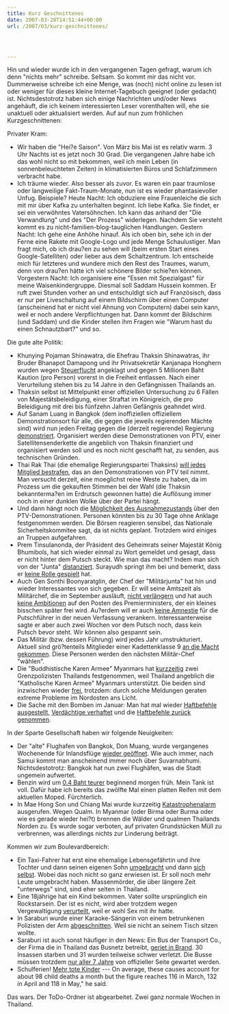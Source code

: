 ```yaml
---
title: Kurz Geschnittenes
date: 2007-03-28T14:51:44+00:00
url: /2007/03/kurz-geschnittenes/




---
```

Hin und wieder wurde ich in den vergangenen Tagen gefragt, warum ich denn "nichts mehr" schreibe. Seltsam. So kommt mir das nicht vor. Dummerweise schreibe ich eine Menge, was (noch) nicht online zu lesen ist oder weniger für dieses kleine Internet-Tagebuch geeignet (oder gedacht) ist. Nichtsdestotrotz haben sich einige Nachrichten und/oder News angehäuft, die ich keinem interessierten Leser vorenthalten will, ehe sie unaktuell oder aktualisiert werden. Auf auf nun zum fröhlichen Kurzgeschnittenen:

Privater Kram:

* Wir haben die "Hei?e Saison". Von März bis Mai ist es relativ warm. 3 Uhr Nachts ist es jetzt noch 30 Grad. Die vergangenen Jahre habe ich das wohl nicht so mit bekommen, weil ich mein Leben (in sonnenbeleuchteten Zeiten) in klimatisierten Büros und Schlafzimmern verbracht habe.
* Ich träume wieder. Also besser als zuvor. Es waren ein paar traumlose oder langweilige Fakt-Traum-Monate, nun ist es wieder phantasievoller Unfug. Beispiele? Heute Nacht: Ich obduziere eine Frauenleiche die sich mit mir über Kafka zu unterhalten beginnt. Ich liebe Kafka. Sie findet, er sei ein verwöhntes Vatersöhnchen. Ich kann das anhand der "Die Verwandlung" und des "Der Prozess" widerlegen. Nachdem Sie versteht kommt es zu nicht-familien-blog-tauglichen Handlungen. Gestern Nacht: Ich gehe eine Anhöhe hinauf. Als ich oben bin, sehe ich in der Ferne eine Rakete mit Google-Logo und jede Menge Schaulustiger. Man fragt mich, ob ich drau?en zu sehen will (beim ersten Start eines Google-Satelliten) oder lieber aus dem Schaltzentrum. Ich entscheide mich für letzteres und wundere mich den Rest des Traumes, warum, denn von drau?en hätte ich viel schönere Bilder schie?en können. Vorgestern Nacht: Ich organisiere eine "Essen mit Spezialgast" für meine Waisenkindergruppe. Diesmal soll Saddam Hussein kommen. Er ruft zwei Stunden vorher an und entschuldigt sich auf Französisch, dass er nur per Liveschaltung auf einem Bildschirm über einen Computer (anscheinend hat er nicht viel Ahnung von Computern) dabei sein kann, weil er noch andere Verpflichtungen hat. Dann kommt der Bildschirm (und Saddam) und die Kinder stellen ihm Fragen wie "Warum hast du einen Schnautzbart?" und so.

Die gute alte Politik:

* Khunying Pojaman Shinawatra, die Ehefrau Thaksin Shinawatras, ihr Bruder Bhanapot Damapong und ihr Privatsekretär Kanjanapa Honghern wurden wegen [Steuerflucht][1] angeklagt und gegen 5 Millionen Baht Kaution (pro Person) vorerst in die Freiheit entlassen. Nach einer Verurteilung stehen bis zu 14 Jahre in den Gefängnissen Thailands an.
* Thaksin selbst ist Mittelpunkt einer offiziellen Untersuchung zu 6 Fällen von Majestätsbeleidigung, einer Straftat im Königreich, die pro Beleidigung mit drei bis fünfzehn Jahren Gefängnis geahndet wird.
* Auf Sanam Luang in Bangkok (dem inoffiziellen offiziellem Demonstrationsort für alle, die gegen die jeweils regierenden Mächte sind) wird nun jeden Freitag gegen die (derzeit regierende) Regierung [demonstriert][2]. Organisiert werden diese Demonstrationen von <span class="caps">PTV</span>, einer Satellitensenderkette die angeblich von Thaksin finanziert und organisiert werden soll und es noch nicht geschafft hat, zu senden, aus technischen Gründen.
* Thai Rak Thai (die ehemalige Regierungspartei Thaksins) [will jedes Mitglied bestrafen][3], das an den Demonstrationen von <span class="caps">PTV</span> teil nimmt. Man versucht derzeit, eine moeglichst reine Weste zu haben, da im Prozess um die gekauften Stimmen bei der Wahl (die Thaksin bekannterma?en im Erdrutsch gewonnen hatte) die Auflösung immer noch in einer dunklen Wolke über der Partei hängt.
* Und dann hängt noch die [Möglichkeit des Ausnahmezustands][4] über den PTV-Demonstrationen. Personen könnten bis zu 30 Tage ohne Anklage festgenommen werden. Die Börsen reagieren sensibel, das Nationale Sicherheitskommitee sagt, da ist nichts geplant. Trotzdem wird einiges an Truppen aufgefahren.
* Prem Tinsulanonda, der Präsident des Geheimrats seiner Majestät König Bhumibols, hat sich wieder einmal zu Wort gemeldet und gesagt, dass er nicht hinter dem Putsch steckt. Wie man das macht? Indem man sich von der "Junta" [distanziert][5]. Surayudh springt ihm bei und bemerkt, dass er [keine Rolle gespielt][6] hat.
* Auch Gen Sonthi Boonyaratglin, der Chef der "Militärjunta" hat hin und wieder Interessantes von sich gegeben. Er will seine Amtszeit als Militärchef, die im September ausläuft, [nicht verlängern][7] und hat auch [keine Ambitionen][8] auf den Posten des Premierministers, der ein kleines bisschen später frei wird. Au?erdem will er auch [keine Amnestie][9] für die Putschführer in der neuen Verfassung verankern. Interessanterweise sagte er aber auch zwei Wochen vor dem Putsch noch, dass kein Putsch bevor steht. Wir können also gespannt sein.
* Das Militär (bzw. dessen Führung) wird jedes Jahr umstrukturiert. Aktuell sind grö?tenteils Mitglieder einer Kadettenklasse 9 [an die Macht gekommen][10]. Diese Personen werden den nächsten Militär-Chef "wählen".
* Die "Buddhistische Karen Armee" Myanmars hat [kurzzeitig][11] zwei Grenzpolizisten Thailands festgenommen, weil Thailand angeblich die "Katholische Karen Armee" Myanmars unterstützt. Die beiden sind inzwischen wieder [frei][12], trotzdem: durch solche Meldungen geraten extreme Probleme im Nordosten ans Licht.
* Die Sache mit den Bomben im Januar: Man hat mal wieder [Haftbefehle ausgestellt][13], [Verdächtige verhaftet][14] und die [Haftbefehle zurück genommen][13].

In der Sparte Gesellschaft haben wir folgende Neuigkeiten:

* Der "alte" Flughafen von Bangkok, Don Muang, wurde vergangenes Wochenende für Inlandsflüge [wieder geöffnet][15]. Wie auch immer, nach Samui kommt man anscheinend immer noch über Suvarnabhumi. Nichtsdestotrotz: Bangkok hat nun zwei Flughäfen, was die Stadt ungemein aufwertet.
* Benzin wird um [0.4 Baht teurer][16] beginnend morgen früh. Mein Tank ist voll. Dafür habe ich bereits das zwölfte Mal einen platten Reifen mit dem aktuellen Moped. Fürchterlich.
* In Mae Hong Son und Chiang Mai wurde kurzzeitig [Katastrophenalarm][17] ausgerufen. Wegen Qualm. In Myanmar (oder Birma oder Burma oder wie es gerade wieder hei?t) brennen die Wälder und qualmen Thailands Norden zu. Es wurde sogar verboten, auf privaten Grundstücken Müll zu verbrennen, was allerdings nichts zur Linderung beiträgt.

Kommen wir zum Boulevardbereich:

* Ein Taxi-Fahrer hat erst eine ehemalige Lebensgefährtin und ihre Tochter und dann seinen eigenen Sohn [umgebracht][18] und dann [sich selbst][19]. Wobei das noch nicht so ganz erwiesen ist. Er soll noch mehr Leute umgebracht haben. Massenmörder, die über längere Zeit "unterwegs" sind, sind eher selten in Thailand.
* Eine 18jährige hat ein Kind bekommen. Vater sollte ursprünglich ein Rockstarsein. Der ist es nicht, wird aber trotzdem wegen Vergewaltigung [verurteilt][20], weil er wohl Sex mit ihr hatte.
* In Saraburi wurde einer Karaoke-Sängerin von einem betrunkenen Polizisten der Arm [abgeschnitten][21]. Weil sie nicht an seinem Tisch sitzen wollte.
* Saraburi ist auch sonst häufiger in den News: Ein Bus der Transport Co., der Firma die in Thailand das Busnetz betreibt, [geriet in Brand][22]. 30 Insassen starben und 31 wurden teilweise schwer verletzt. Die Busse müssen trotzdem [nur aller 7 Jahre][23] von offizieller Seite gewartet werden.
* Schulferien! [Mehr tote Kinder][24] --- On average, these causes account for about 98 child deaths a month but the figure reaches 116 in March, 132 in April and 118 in May," he said.

Das wars. Der ToDo-Ordner ist abgearbeitet. Zwei ganz normale Wochen in Thailand.

 [1]: http://www.nationmultimedia.com/2007/03/26/headlines/headlines_30030252.php
 [2]: http://www.nationmultimedia.com/breakingnews/read.php?newsid=30030492
 [3]: http://www.nationmultimedia.com/breakingnews/read.php?newsid=30030490
 [4]: http://www.nationmultimedia.com/2007/03/28/headlines/headlines_30030488.php
 [5]: http://www.nationmultimedia.com/breakingnews/read.php?newsid=30030154
 [6]: http://www.nationmultimedia.com/2007/03/25/headlines/headlines_30030174.php
 [7]: http://www.nationmultimedia.com/breakingnews/read.php?newsid=30030095
 [8]: http://edition.cnn.com/2007/POLITICS/03/24/thailand.leader.reut/index.html?eref=edition_asia
 [9]: http://www.nationmultimedia.com/breakingnews/read.php?newsid=30030094
 [10]: http://www.nationmultimedia.com/breakingnews/read.php?newsid=30029867
 [11]: http://www.nationmultimedia.com/2007/03/26/national/national_30030236.php
 [12]: http://www.nationmultimedia.com/breakingnews/read.php?newsid=30030246
 [13]: http://www.nationmultimedia.com/2007/03/28/headlines/headlines_30030481.php
 [14]: http://www.nationmultimedia.com/breakingnews/read.php?newsid=30030494
 [15]: http://www.nationmultimedia.com/2007/03/25/headlines/headlines_30030176.php
 [16]: http://www.nationmultimedia.com/breakingnews/read.php?newsid=30030469
 [17]: http://www.nationmultimedia.com/breakingnews/read.php?newsid=30030470
 [18]: http://www.nationmultimedia.com/breakingnews/read.php?newsid=30030190
 [19]: http://www.nationmultimedia.com/2007/03/27/national/national_30030330.php
 [20]: http://www.nationmultimedia.com/breakingnews/read.php?newsid=30029866
 [21]: http://www.nationmultimedia.com/2007/03/22/headlines/headlines_30029973.php
 [22]: http://www.nationmultimedia.com/2007/03/21/headlines/headlines_30029873.php
 [23]: http://www.nationmultimedia.com/2007/03/21/headlines/headlines_30029888.php
 [24]: http://www.nationmultimedia.com/2007/03/24/national/national_30030136.php
